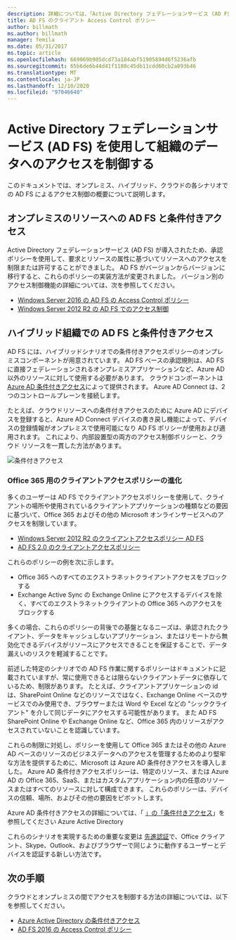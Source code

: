 ```yaml
---
description: 詳細については、「Active Directory フェデレーションサービス (AD FS) を使用した組織データへのアクセスの制御」を参照してください
title: AD FS のクライアント Access Control ポリシー
author: billmath
ms.author: billmath
manager: femila
ms.date: 05/31/2017
ms.topic: article
ms.openlocfilehash: 669069b905dcd73a184abf51905894d6f5236afb
ms.sourcegitcommit: 65b6de6b44d41f1180c45db11cdd60cb2a093b46
ms.translationtype: MT
ms.contentlocale: ja-JP
ms.lasthandoff: 12/10/2020
ms.locfileid: "97046640"
---
```

# <a name="controlling-access-to-organizational-data-with-active-directory-federation-services"></a>Active Directory フェデレーションサービス (AD FS) を使用して組織のデータへのアクセスを制御する

このドキュメントでは、オンプレミス、ハイブリッド、クラウドの各シナリオでの AD FS によるアクセス制御の概要について説明します。

## <a name="ad-fs-and-conditional-access-to-on-premises-resources"></a>オンプレミスのリソースへの AD FS と条件付きアクセス
Active Directory フェデレーションサービス (AD FS) が導入されたため、承認ポリシーを使用して、要求とリソースの属性に基づいてリソースへのアクセスを制限または許可することができました。  AD FS がバージョンからバージョンに移行すると、これらのポリシーの実装方法が変更されました。  バージョン別のアクセス制御機能の詳細については、次を参照してください。
- [Windows Server 2016 の AD FS の Access Control ポリシー](Access-Control-Policies-in-AD-FS.md)
- [Windows Server 2012 R2 の AD FS でのアクセス制御](Manage-Risk-with-Conditional-Access-Control.md)


## <a name="ad-fs-and-conditional-access-in-a-hybrid-organization"></a>ハイブリッド組織での AD FS と条件付きアクセス

AD FS には、ハイブリッドシナリオでの条件付きアクセスポリシーのオンプレミスコンポーネントが用意されています。 AD FS ベースの承認規則は、AD FS に直接フェデレーションされるオンプレミスアプリケーションなど、Azure AD 以外のリソースに対して使用する必要があります。  クラウドコンポーネントは [Azure AD 条件付きアクセス](/azure/active-directory/active-directory-conditional-access)によって提供されます。  Azure AD Connect は、2つのコントロールプレーンを接続します。

たとえば、クラウドリソースへの条件付きアクセスのために Azure AD にデバイスを登録すると、Azure AD Connect デバイスの書き戻し機能によって、デバイスの登録情報がオンプレミスで使用可能になり AD FS ポリシーが使用および適用されます。  これにより、内部設置型の両方のアクセス制御ポリシーと、クラウド リソースを一貫した方法があります。

![条件付きアクセス](../deployment/media/Plan-Device-based-Conditional-Access-on-Premises/ADFS_ITPRO4.png)


### <a name="the-evolution-of-client-access-policies-for-office-365"></a>Office 365 用のクライアントアクセスポリシーの進化
多くのユーザーは AD FS でクライアントアクセスポリシーを使用して、クライアントの場所や使用されているクライアントアプリケーションの種類などの要因に基づいて、Office 365 およびその他の Microsoft オンラインサービスへのアクセスを制限しています。
- [Windows Server 2012 R2 のクライアントアクセスポリシー AD FS](Access-Control-Policies-W2K12.md)
- [AD FS 2.0 のクライアントアクセスポリシー](Access-Control-Policies-in-AD-FS-2.md)

これらのポリシーの例を次に示します。
- Office 365 へのすべてのエクストラネットクライアントアクセスをブロックする
- Exchange Active Sync の Exchange Online にアクセスするデバイスを除く、すべてのエクストラネットクライアントの Office 365 へのアクセスをブロックする

多くの場合、これらのポリシーの背後での基盤となるニーズは、承認されたクライアント、データをキャッシュしないアプリケーション、またはリモートから無効化できるデバイスがリソースにアクセスできることを保証することで、データ漏えいのリスクを軽減することです。

前述した特定のシナリオでの AD FS 作業に関するポリシーはドキュメントに記載されていますが、常に使用できるとは限らないクライアントデータに依存しているため、制限があります。  たとえば、クライアントアプリケーションの id は、SharePoint Online などのリソースではなく、Exchange Online ベースのサービスでのみ使用でき、ブラウザーまたは Word や Excel などの "シッククライアント" を介して同じデータにアクセスする可能性があります。  また AD FS SharePoint Online や Exchange Online など、Office 365 内のリソースがアクセスされていないことを認識しています。

これらの制限に対処し、ポリシーを使用して Office 365 またはその他の Azure AD ベースのリソースのビジネスデータへのアクセスを管理するためのより堅牢な方法を提供するために、Microsoft は Azure AD 条件付きアクセスを導入しました。  Azure AD 条件付きアクセスポリシーは、特定のリソース、または Azure AD の Office 365、SaaS、またはカスタムアプリケーション内の任意のリソースまたはすべてのリソースに対して構成できます。  これらのポリシーは、デバイスの信頼、場所、およびその他の要因をピボットします。

Azure AD 条件付きアクセスの詳細については、「 [」の「条件付きアクセス](/azure/active-directory/active-directory-conditional-access)」を参照してください Azure Active Directory

これらのシナリオを実現するための重要な変更は [先進認証](https://blogs.office.com/2015/11/19/updated-office-365-modern-authentication-public-preview/)で、Office クライアント、Skype、Outlook、およびブラウザーで同じように動作するユーザーとデバイスを認証する新しい方法です。

## <a name="next-steps"></a>次の手順
クラウドとオンプレミスの間でアクセスを制御する方法の詳細については、以下を参照してください。

- [Azure Active Directory の条件付きアクセス](/azure/active-directory/active-directory-conditional-access)
- [AD FS 2016 の Access Control ポリシー](Access-Control-Policies-in-AD-FS.md)
